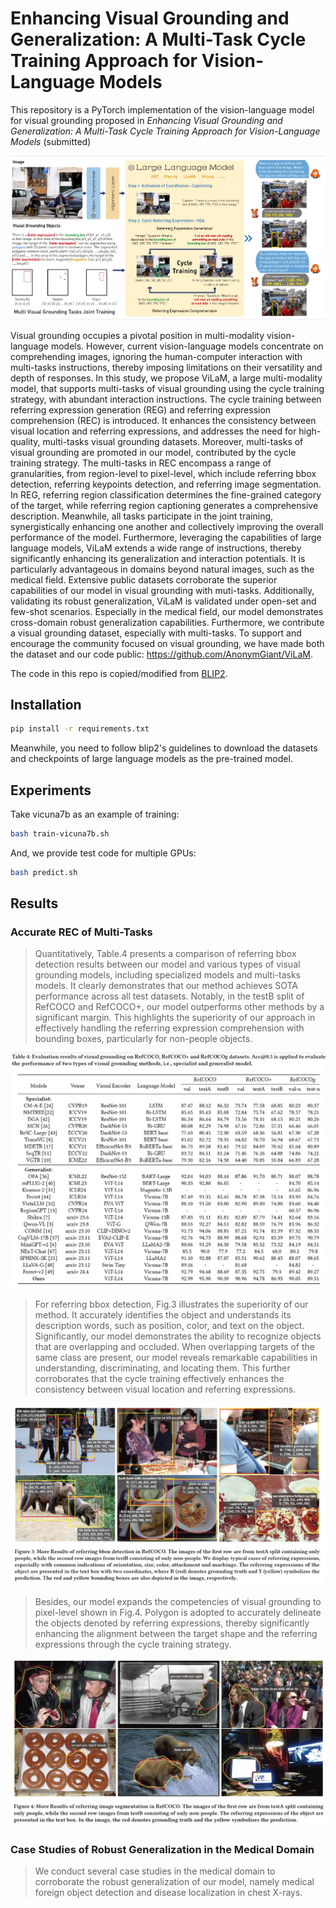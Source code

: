 # Enhancing Visual Grounding and Generalization: A Multi-Task Cycle Training Approach for Vision-Language Models

This repository is a PyTorch implementation of the vision-language model for visual grounding proposed in *Enhancing Visual Grounding and Generalization: A Multi-Task Cycle Training Approach for Vision-Language Models* (submitted)



![model](images/model.jpg)

Visual grounding occupies a pivotal position in multi-modality vision-language models. However, current vision-language models concentrate on comprehending images, ignoring the human-computer interaction with multi-tasks instructions,  thereby imposing limitations on their versatility and depth of responses. In this study, we propose ViLaM, a large multi-modality model, that supports multi-tasks of visual grounding using the cycle training strategy, with abundant interaction instructions. The cycle training between referring expression generation (REG) and referring expression comprehension (REC) is introduced. It enhances the consistency between visual location and referring expressions, and addresses the need for high-quality, multi-tasks visual grounding datasets. Moreover, multi-tasks of visual grounding are promoted in our model, contributed by the cycle training strategy. The multi-tasks in REC encompass a range of granularities, from region-level to pixel-level, which include referring bbox detection, referring keypoints detection, and referring image segmentation. In REG, referring region classification determines the fine-grained category of the target, while referring region captioning generates a comprehensive description. Meanwhile, all tasks participate in the joint training, synergistically enhancing one another and collectively improving the overall performance of the model. Furthermore, leveraging the capabilities of large language models, ViLaM extends a wide range of instructions, thereby significantly enhancing its generalization and interaction potentials. It is particularly advantageous in domains beyond natural images, such as the medical field. Extensive public datasets corroborate the superior capabilities of our model in visual grounding with muti-tasks. Additionally, validating its robust generalization, ViLaM is validated under open-set and few-shot scenarios. Especially in the medical field, our model demonstrates cross-domain robust generalization capabilities. Furthermore, we contribute a visual grounding dataset, especially with multi-tasks. To support and encourage the community focused on visual grounding, we have made both the dataset and our code public: https://github.com/AnonymGiant/ViLaM.



The code in this repo is copied/modified from [BLIP2](https://github.com/salesforce/LAVIS).


## Installation

```bash
pip install -r requirements.txt
```

Meanwhile, you need to follow blip2's guidelines to download the datasets and checkpoints of large language models as the pre-trained model. 


## Experiments

Take vicuna7b as an example of training:

```bash
bash train-vicuna7b.sh
```

And, we provide test code for multiple GPUs:


```bash
bash predict.sh
```



## Results


### Accurate REC of Multi-Tasks

> Quantitatively, Table.4 presents a comparison of referring bbox detection results between our model and various types of visual grounding models, including specialized models and multi-tasks models. It clearly demonstrates that our method achieves SOTA performance across all test datasets. Notably, in the testB split of RefCOCO and RefCOCO+, our model outperforms other methods by a significant margin. This highlights the superiority of our approach in effectively handling the referring expression comprehension with bounding boxes, particularly for non-people objects.


![exp-RBD](images/RBD.jpg)

> For referring bbox detection, Fig.3 illustrates the superiority of our method. It accurately identifies the object and understands its description words, such as position, color, and text on the object. Significantly, our model demonstrates the ability to recognize objects that are overlapping and occluded. When overlapping targets of the same class are present, our model reveals remarkable capabilities in understanding, discriminating, and locating them. This further corroborates that the cycle training effectively enhances the consistency between visual location and referring expressions.

![exp](images/example-RBD.jpg)

> Besides, our model expands the competencies of visual grounding to pixel-level shown in Fig.4. Polygon is adopted to accurately delineate the objects denoted by referring expressions,  thereby significantly enhancing the alignment between the target shape and the referring expressions through the cycle training strategy.

![exp](images/example-RIS.jpg)


### Case Studies of Robust Generalization in the Medical Domain

> We conduct several case studies in the medical domain to corroborate the robust generalization of our model, namely medical foreign object detection and disease localization in chest X-rays. 


